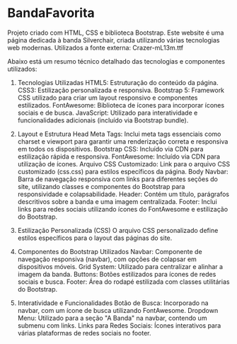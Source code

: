 # BandaFavorita
Projeto criado com HTML, CSS e biblioteca Bootstrap.
Este website é uma página dedicada à banda Silverchair, criada utilizando várias tecnologias web modernas. 
Utilizados a fonte externa: Crazer-mL13m.ttf 

Abaixo está um resumo técnico detalhado das tecnologias e componentes utilizados:

1. Tecnologias Utilizadas
HTML5: Estruturação do conteúdo da página.
CSS3: Estilização personalizada e responsiva.
Bootstrap 5: Framework CSS utilizado para criar um layout responsivo e componentes estilizados.
FontAwesome: Biblioteca de ícones para incorporar ícones sociais e de busca.
JavaScript: Utilizado para interatividade e funcionalidades adicionais (incluído via Bootstrap bundle).

3. Layout e Estrutura
Head
Meta Tags: Inclui meta tags essenciais como charset e viewport para garantir uma renderização correta e responsiva em todos os dispositivos.
Bootstrap CSS: Incluído via CDN para estilização rápida e responsiva.
FontAwesome: Incluído via CDN para utilização de ícones.
Arquivo CSS Customizado: Link para o arquivo CSS customizado (css.css) para estilos específicos da página.
Body
Navbar: Barra de navegação responsiva com links para diferentes seções do site, utilizando classes e componentes do Bootstrap para responsividade e colapsabilidade.
Header: Contém um título, parágrafos descritivos sobre a banda e uma imagem centralizada.
Footer: Inclui links para redes sociais utilizando ícones do FontAwesome e estilização do Bootstrap.

4. Estilização Personalizada (CSS)
O arquivo CSS personalizado define estilos específicos para o layout das páginas do site.

4. Componentes do Bootstrap Utilizados
Navbar: Componente de navegação responsiva (navbar), com opções de colapsar em dispositivos móveis.
Grid System: Utilizado para centralizar e alinhar a imagem da banda.
Buttons: Botões estilizados para ícones de redes sociais e busca.
Footer: Área do rodapé estilizada com classes utilitárias do Bootstrap.

5. Interatividade e Funcionalidades
Botão de Busca: Incorporado na navbar, com um ícone de busca utilizando FontAwesome.
Dropdown Menu: Utilizado para a seção "A Banda" na navbar, contendo um submenu com links.
Links para Redes Sociais: Ícones interativos para várias plataformas de redes sociais no footer.
